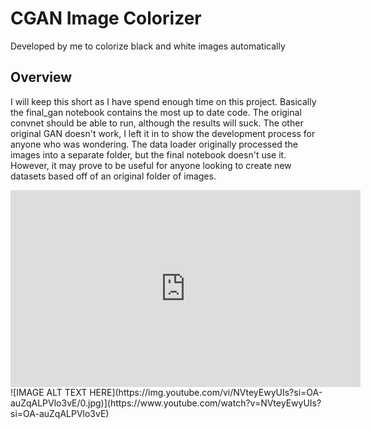 # CGAN Image Colorizer
 Developed by me to colorize black and white images automatically

## Overview
I will keep this short as I have spend enough time on this project. Basically the final_gan notebook contains the most up to date code. The original convnet should be able to run, although the results will suck. The other original GAN doesn't work, I left it in to show the development process for anyone who was wondering. The data loader originally processed the images into a separate folder, but the final notebook doesn't use it. However, it may prove to be useful for anyone looking to create new datasets based off of an original folder of images.
<iframe width="560" height="315" src="https://www.youtube.com/embed/NVteyEwyUIs?si=OA-auZqALPVlo3vE" title="YouTube video player" frameborder="0" allow="accelerometer; autoplay; clipboard-write; encrypted-media; gyroscope; picture-in-picture; web-share" referrerpolicy="strict-origin-when-cross-origin" allowfullscreen></iframe>
![IMAGE ALT TEXT HERE](https://img.youtube.com/vi/NVteyEwyUIs?si=OA-auZqALPVlo3vE/0.jpg)](https://www.youtube.com/watch?v=NVteyEwyUIs?si=OA-auZqALPVlo3vE)
